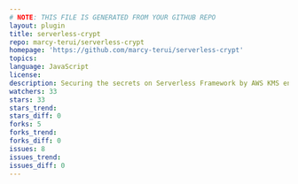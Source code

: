 ```yaml
---
# NOTE: THIS FILE IS GENERATED FROM YOUR GITHUB REPO
layout: plugin
title: serverless-crypt
repo: marcy-terui/serverless-crypt
homepage: 'https://github.com/marcy-terui/serverless-crypt'
topics: 
language: JavaScript
license: 
description: Securing the secrets on Serverless Framework by AWS KMS encryption.
watchers: 33
stars: 33
stars_trend: 
stars_diff: 0
forks: 5
forks_trend: 
forks_diff: 0
issues: 8
issues_trend: 
issues_diff: 0
---
```

